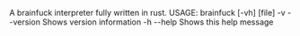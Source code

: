 A brainfuck interpreter fully written in rust. 
USAGE: brainfuck [-vh] [file]
    -v --version             Shows version information
    -h --help                Shows this help message
